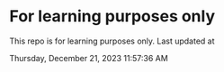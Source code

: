 # For learning purposes only
This repo is for learning purposes only.
Last updated at

Thursday, December 21, 2023 11:57:36 AM

